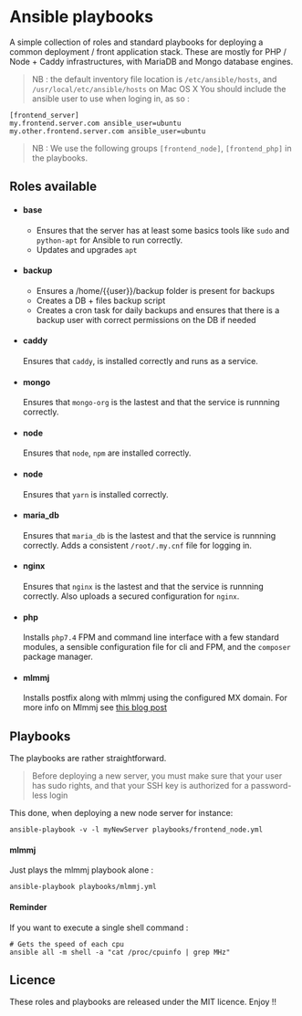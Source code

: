 # Ansible playbooks

A simple collection of roles and standard playbooks for deploying a common deployment / front application stack. These are mostly for PHP / Node + Caddy infrastructures, with MariaDB and Mongo database engines.

> NB : the default inventory file location is `/etc/ansible/hosts`, and `/usr/local/etc/ansible/hosts` on Mac OS X
> You should include the ansible user to use when loging in, as so :

```
[frontend_server]
my.frontend.server.com ansible_user=ubuntu
my.other.frontend.server.com ansible_user=ubuntu
```

> NB : We use the following groups `[frontend_node]`, `[frontend_php]` in the playbooks.


## Roles available

  - #### base

    - Ensures that the server has at least some basics tools like `sudo` and `python-apt` for Ansible to run correctly. 
    - Updates and upgrades `apt`
  
  - #### backup

    - Ensures a /home/{{user}}/backup folder is present for backups
    - Creates a DB + files backup script
    - Creates a cron task for daily backups and ensures that there is a backup user with correct permissions on the DB if needed

  - #### caddy

    Ensures that `caddy`, is installed correctly and runs as a service. 

  - #### mongo

    Ensures that `mongo-org` is the lastest and that the service is runnning correctly. 

  - #### node

    Ensures that `node`, `npm` are installed correctly. 

  - #### node

    Ensures that `yarn` is installed correctly. 

  - #### maria_db

    Ensures that `maria_db` is the lastest and that the service is runnning correctly. Adds a consistent `/root/.my.cnf` file for logging in.

  - #### nginx

    Ensures that `nginx` is the lastest and that the service is runnning correctly. Also uploads a secured configuration for `nginx`.

  - #### php

    Installs `php7.4` FPM and command line interface with a few standard modules, a sensible configuration file for cli and FPM, and the `composer` package manager.

  - #### mlmmj 

    Installs postfix along with mlmmj using the configured MX domain. For more info on Mlmmj see [this blog post](http://www.foobarflies.io/a-simple-web-interface-for-mlmmj/)

## Playbooks

The playbooks are rather straightforward.

> Before deploying a new server, you must make sure that your user has sudo rights, and that your SSH key is authorized for a password-less login

This done, when deploying a new node server for instance:

    ansible-playbook -v -l myNewServer playbooks/frontend_node.yml

#### mlmmj

Just plays the mlmmj playbook alone :

    ansible-playbook playbooks/mlmmj.yml

#### Reminder

If you want to execute a single shell command :

    # Gets the speed of each cpu 
    ansible all -m shell -a "cat /proc/cpuinfo | grep MHz"

## Licence

These roles and playbooks are released under the MIT licence. Enjoy !!
